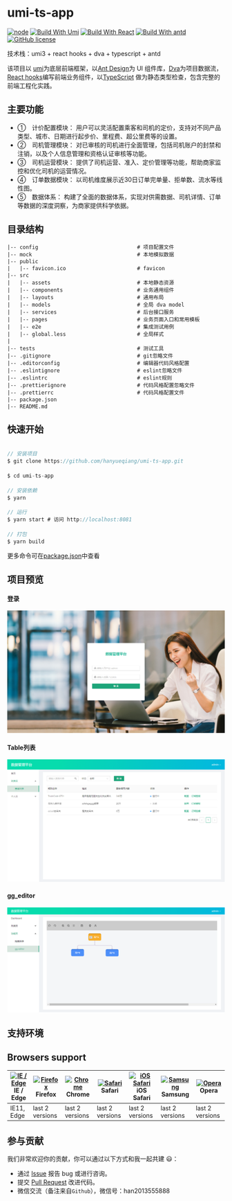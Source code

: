 # umi-ts-app

[![node](https://img.shields.io/badge/node-%3E%3D10.13.0-brightgreen)](https://mobile.ant.design)
[![Build With Umi](https://img.shields.io/badge/umi-%5E3.1.3-brightgreen)](https://umijs.org/)
[![Build With React](https://img.shields.io/badge/react-%5E16.8.0-brightgreen)](https://react.docschina.org/)
[![Build With antd](https://img.shields.io/badge/antd-%5E4.2.0-brightgreen)](https://ant.design/index-cn)
[![GitHub license](https://img.shields.io/badge/license-MIT-blue.svg)]()

技术栈：umi3 + react hooks + dva + typescript + antd

该项目以 [umi](https://umijs.org/zh/)为底层前端框架，以[Ant Design](https://ant.design/index-cn)为 UI 组件库，[Dva](https://dvajs.com/guide/)为项目数据流，[React hooks](https://react.docschina.org/)编写前端业务组件，以[TypeScript](https://www.tslang.cn/) 做为静态类型检查，包含完整的前端工程化实践。

## 主要功能
- ①　计价配置模块： 用户可以灵活配置乘客和司机的定价，支持对不同产品类型、城市、日期进行起步价、里程费、超公里费等的设置。
- ②　司机管理模块： 对已审核的司机进行全面管理，包括司机账户的封禁和注销，以及个人信息管理和资格认证审核等功能。
- ③　司机运营模块： 提供了司机运营、准入、定价管理等功能，帮助商家监控和优化司机的运营情况。
- ④　订单数据模块： 以司机维度展示近30日订单完单量、拒单数、流水等线性图。
- ⑤　数据体系： 构建了全面的数据体系，实现对供需数据、司机详情、订单等数据的深度洞察，为商家提供科学依据。


## 目录结构

    |-- config                                # 项目配置文件
    |-- mock                                  # 本地模拟数据
    |-- public                                
    |   |-- favicon.ico                       # favicon
    |-- src                                   
    |   |-- assets                            # 本地静态资源
    |   |-- components                        # 业务通用组件
    |   |-- layouts                           # 通用布局
    |   |-- models                            # 全局 dva model
    |   |-- services                          # 后台接口服务
    |   |-- pages                             # 业务页面入口和常用模板
    |   |-- e2e                               # 集成测试用例
    |   |-- global.less                       # 全局样式
    |                           
    |-- tests                                 # 测试工具
    |-- .gitignore                            # git忽略文件
    |-- .editorconfig                         # 编辑器代码风格配置
    |-- .eslintignore                         # eslint忽略文件
    |-- .eslintrc                             # eslint规则
    |-- .prettierignore                       # 代码风格配置忽略文件
    |-- .prettierrc                           # 代码风格配置文件
    |-- package.json                          
    |-- README.md                              

## 快速开始

```javascript

// 安装项目
$ git clone https://github.com/hanyueqiang/umi-ts-app.git

$ cd umi-ts-app

// 安装依赖
$ yarn

// 运行
$ yarn start # 访问 http://localhost:8081

// 打包
$ yarn build

```
更多命令可在[package.json](./package.json)中查看

## 项目预览
#### 登录
![login page](/public/login.png)
#### Table列表
![table page](/public/table.png)

#### gg_editor
![table page](/public/gg_editor.png)
## 支持环境

## Browsers support

| [<img src="https://raw.githubusercontent.com/alrra/browser-logos/master/src/edge/edge_48x48.png" alt="IE / Edge" width="24px" height="24px" />](http://godban.github.io/browsers-support-badges/)<br/>IE / Edge | [<img src="https://raw.githubusercontent.com/alrra/browser-logos/master/src/firefox/firefox_48x48.png" alt="Firefox" width="24px" height="24px" />](http://godban.github.io/browsers-support-badges/)<br/>Firefox | [<img src="https://raw.githubusercontent.com/alrra/browser-logos/master/src/chrome/chrome_48x48.png" alt="Chrome" width="24px" height="24px" />](http://godban.github.io/browsers-support-badges/)<br/>Chrome | [<img src="https://raw.githubusercontent.com/alrra/browser-logos/master/src/safari/safari_48x48.png" alt="Safari" width="24px" height="24px" />](http://godban.github.io/browsers-support-badges/)<br/>Safari | [<img src="https://raw.githubusercontent.com/alrra/browser-logos/master/src/safari-ios/safari-ios_48x48.png" alt="iOS Safari" width="24px" height="24px" />](http://godban.github.io/browsers-support-badges/)<br/>iOS Safari | [<img src="https://raw.githubusercontent.com/alrra/browser-logos/master/src/samsung-internet/samsung-internet_48x48.png" alt="Samsung" width="24px" height="24px" />](http://godban.github.io/browsers-support-badges/)<br/>Samsung | [<img src="https://raw.githubusercontent.com/alrra/browser-logos/master/src/opera/opera_48x48.png" alt="Opera" width="24px" height="24px" />](http://godban.github.io/browsers-support-badges/)<br/>Opera |
| --------- | --------- | --------- | --------- | --------- | --------- | --------- |
| IE11, Edge| last 2 versions| last 2 versions| last 2 versions| last 2 versions| last 2 versions| last 2 versions


## 参与贡献

我们非常欢迎你的贡献，你可以通过以下方式和我一起共建 :smiley:：

- 通过 [Issue](https://github.com/hanyueqiang/umi-ts-app/issues) 报告 bug 或进行咨询。
- 提交 [Pull Request](https://github.com/hanyueqiang/umi-ts-app/pulls) 改进代码。
- 微信交流（备注来自`Github`），微信号：han2013555888


